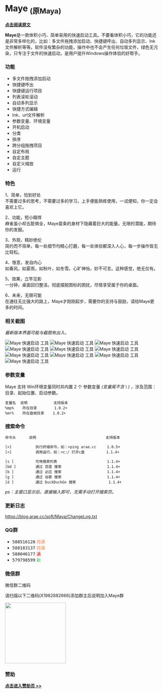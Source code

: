 # Maye <sub>(原Maya)</sub>

**[点击阅读原文](http://blog.arae.cc/post/25830.html)**


**Maye**是一款体积小巧、简单易用的快速启动工具。不要看体积小巧，它的功能还是非常多样化的，比如：多文件拖拽添加启动、快捷键呼出、自动多列显示、lnk文件解析等等。软件没有繁杂的功能，操作中也不会产生任何垃圾文件，绿色无污染，只专注于文件的快速启动，是用户提升Windows操作体验的好帮手。


### 功能

- 多文件拖拽添加启动
- 快捷键呼出
- 快捷键运行项目
- 列表滚轮滚动
- 自动多列显示
- 快捷方式编辑
- lnk、url文件解析
- 参数变量、环境变量
- 开机启动
- 分类
- 排序
- 跨分组拖拽项目
- 自定布局
- 自定主题
- 自定义缩放
- 运行


### 特色

1、简单，恰到好处\
不需要过多的思考，不需要过多的学习，上手便能熟练使用，一试便知，你一定会喜欢上它。

2、功能，短小精悍\
麻雀虽小却五脏俱全，Maye苗条的身材下隐藏着巨大的能量。无限的潜能，期待你的发掘。

3、外观，精妙绝伦\
简约而不简单，每一处细节均精心打磨，每一处体验都深入人心，每一步操作皆无比轻松。

4、惬意，发自内心\
如春风，如夏雨，如秋叶，如冬雪。心旷神怡，妙不可言。这种感觉，绝无仅有。

5、效果，立竿见影\
一分钟，桌面回归整洁。彻底摆脱图标的困扰，尽情享受属于你的桌面。

6、未来，无限可能\
在通往无比强大的路上，Maye才刚刚起步，需要你的支持与鼓励，请给Maye更多的时间。


### 相关截图
_最新版本界面可能与截图有出入。_

![Maye 快速启动 工具](https://i.loli.net/2021/03/03/WfbgAVZwT5J9txv.png)
![Maye 快速启动 工具](https://i.loli.net/2021/03/03/EbYMt6wmF51o8eG.png)
![Maye 快速启动 工具](https://i.loli.net/2021/03/03/tgx7892MQNBqo4v.png)
![Maye 快速启动 工具](https://i.loli.net/2021/03/03/UJB9efzuyWhcAO8.png)
![Maye 快速启动 工具](https://i.loli.net/2021/03/03/Vvy4Ye5hqjF7aMC.png)
![Maye 快速启动 工具](https://i.loli.net/2021/03/03/29xgDukGHvarQiK.png)
![Maye 快速启动 工具](https://i.loli.net/2021/03/03/ULlyVnzStF631W4.png)
![Maye 快速启动 工具](https://i.loli.net/2021/03/03/3qAUGLHX2wjJQD7.png)
![Maye 快速启动 工具](https://i.loli.net/2021/03/03/fJSMP1WAqEpkTl4.png)
![Maye 快速启动 工具](https://i.loli.net/2021/03/03/pQBZybIk3YlWjsK.png)


### 参数变量
Maye 支持 Win环境变量同时并内置 2 个 参数变量 *(变量尾不含 \ )* ，涉及范围：目录、起始位置、启动参数。
```
变量名  说明            支持版本
%mp%    所在目录        1.0.2+
%mr%    所在盘根目录    1.0.2+
```


### 搜索命令
```
命令头      说明                                支持版本

[>]           执行终端命令，如：>ping arae.cc     1.0.5+
[<]           调用运行，如：<c:/ 打开c盘          1.1.4+

[s ]          可用搜索列表                       1.1.4+
[bd ]         通过 百度 搜索                     1.1.4+
[b ]          通过 必应 搜索                     1.1.4+
[g ]          通过 谷歌 搜索                     1.1.4+
[d ]          通过 DuckDuckGo 搜索               1.1.4+
```
*ps：主窗口显示后，直接输入即可，无需手动打开搜索页。*


### 更新日志
<https://blog.arae.cc/soft/Maya/ChangeLog.txt>


### QQ群
* <kbd>588516128</kbd> <kbd><font color="#FE7E40">将满</font></kbd>
* <kbd>588183137</kbd> <kbd><font color="#FE7E40">将满</font></kbd>
* <kbd>588046177</kbd> <kbd><font color="red">满</font></kbd>
* <kbd>579798599</kbd> <kbd><font color="#2CBE4E">新</font></kbd>



### 微信群
微信群二维码

请扫描以下二维码(X1982882666)添加群主后说明加入Maye群

<img src="http://blog.arae.cc/images/vx-25H.png" alt="" width="200" height="200">



### 赞助

**[点击进入赞助页 >>](http://blog.arae.cc/z/about.html#打赏-赞助)**


